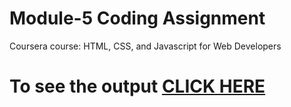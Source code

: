 
# Module-5 Coding Assignment

Coursera course: HTML, CSS, and Javascript for Web Developers

# To see the output [CLICK HERE](https://dileep011.github.io/)

